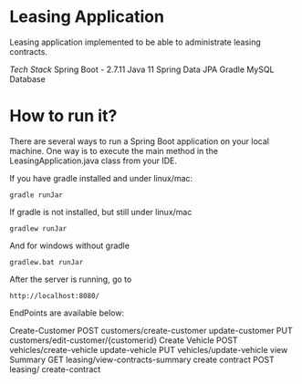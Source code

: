 Leasing Application
==========================

Leasing application implemented to be able to administrate leasing contracts. 

*Tech Stack*
Spring Boot - 2.7.11
Java 11
Spring Data JPA
Gradle
MySQL Database


# How to run it?

There are several ways to run a Spring Boot application on your local machine. One way is to execute the main method in the LeasingApplication.java class from your IDE.

If you have gradle installed and under linux/mac:

    gradle runJar

If gradle is not installed, but still under linux/mac

    gradlew runJar

And for windows without gradle

    gradlew.bat runJar

After the server is running, go to

```
http://localhost:8080/

```

EndPoints are available below:

Create-Customer	POST	customers/create-customer
update-customer	PUT		customers/edit-customer/{customerid}
Create Vehicle	POST	vehicles/create-vehicle
update-vehicle	PUT		vehicles/update-vehicle
view Summary	GET		leasing/view-contracts-summary
create contract	POST	leasing/ create-contract



